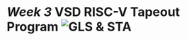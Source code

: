 # *Week 3* VSD RISC-V Tapeout Program ![GLS & STA](https://img.shields.io/badge/GLS_%26_STA_of_VSDBabySoC-Done-darkgreen)
